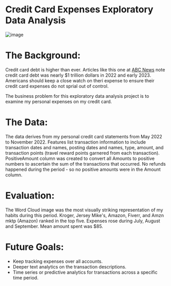 # Credit Card Expenses Exploratory Data Analysis 

![image](https://user-images.githubusercontent.com/23224784/229172704-b2b0e6e9-c5c4-4224-9fc1-30ca4ca2747a.png)


# The Background: 

Credit card debt is higher than ever. Articles like this one at <a href = "https://abcnews.go.com/Business/us-credit-card-debt-now-totals-1-trillion/story?id=97286223">ABC News</a> note credit card debt was nearly $1 trillion dollars in 2022 and early 2023. Americans should keep a close watch on theri expense to ensure their credit card expenses do not sprial out of control. 

The business problem for this exploratory data analysis project is to examine my personal expenses on my credit card.

# The Data:

The data derives from my personal credit card statements from May 2022 to November 2022. Features list transaction information to include transaction dates and names, posting dates and names, type, amount, and transaction points (travel reward points garnered from each transaction). PositiveAmount column was created to convert all Amounts to positive numbers to ascertain the sum of the transactions that occurred. No refunds happened during the period - so no positive amounts were in the Amount column.  

# Evaluation:

The Word Cloud image was the most visually striking representation of my habits during this period. Kroger, Jersey Mike's, Amazon, Fiverr, and Amzn mktp (Amazon) ranked in the top five. Expenses rose during July, August and September. Mean amount spent was $85. 


# Future Goals: 

* Keep tracking expenses over all accounts. 
* Deeper text analytics on the transaction descriptions. 
* Time series or predictive analytics for transactions across a specific time period.  
